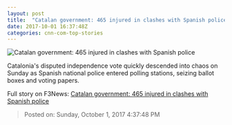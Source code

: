 ```yaml
---
layout: post
title:  "Catalan government: 465 injured in clashes with Spanish police"
date: 2017-10-01 16:37:48Z
categories: cnn-com-top-stories
---
```


![Catalan government: 465 injured in clashes with Spanish police](http://i2.cdn.cnn.com/cnnnext/dam/assets/171001091040-catalonia-referendum-civil-guard-1001-super-tease.jpg)

Catalonia's disputed independence vote quickly descended into chaos on Sunday as Spanish national police entered polling stations, seizing ballot boxes and voting papers.


Full story on F3News: [Catalan government: 465 injured in clashes with Spanish police](http://www.f3nws.com/n/CFhmhH)

> Posted on: Sunday, October 1, 2017 4:37:48 PM
